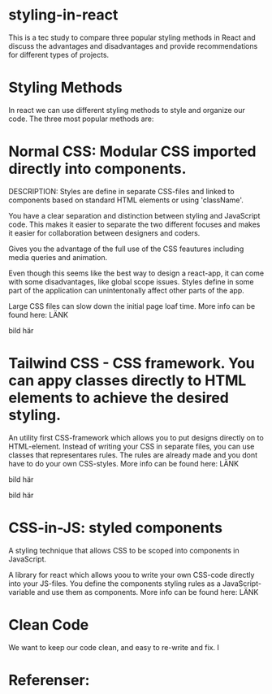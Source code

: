 # styling-in-react
This is a tec study to compare three popular styling methods in React and discuss the advantages and disadvantages and provide recommendations for different types of projects. 

# Styling Methods
In react we can use different styling methods to style and organize our code. 
The three most popular methods are:

# Normal CSS: Modular CSS imported directly into components.

DESCRIPTION:
Styles are define in separate CSS-files and linked to components based on standard HTML elements or using 'className'.

You have a clear separation and distinction between styling and JavaScript code. This makes it easier to separate the two different focuses and makes it easier for collaboration between designers and coders.

Gives you the advantage of the full use of the CSS feautures including media queries and animation. 

Even though this seems like the best way to design a react-app, it can come with some disadvantages, like global scope issues. Styles define in some part of the application can unintentonally affect other parts of the app. 

Large CSS files can slow down the initial page loaf time. 
More info can be found here: LÄNK

bild här



# Tailwind CSS - CSS framework. You can appy classes directly to HTML elements to achieve the desired styling.
An utility first CSS-framework which allows you to put designs directly on to HTML-element. Instead of writing your CSS in separate files, you can use classes that representares rules. The rules are already made and you dont have to do your own CSS-styles.
More info can be found here: LÄNK

bild här


bild här
# CSS-in-JS: styled components
A styling technique that allows CSS to be scoped into components in JavaScript.

A library for react which allows yoou to write your own CSS-code directly into your JS-files. You define the components styling rules as a JavaScript-variable and use them as components.
More info can be found here: LÄNK


# Clean Code
We want to keep our code clean, and easy to re-write and fix. I


# Referenser:


  
